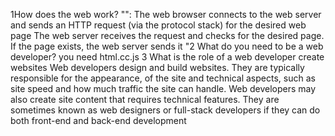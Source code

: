 1How does the web work? 
"": The web browser connects to the web server and sends an HTTP request (via the protocol stack) for the desired web page
The web server receives the request and checks for the desired page. If the page exists, the web server sends it
"2 What do you need to be a web developer?
you need html.cc.js 
3 What is the role of a web developer
create websites
Web developers design and build websites. They are typically responsible for the appearance, of the site and technical aspects, such as site speed and how much traffic the site can handle.
Web developers may also create site content that requires technical features.
They are sometimes known as web designers or full-stack developers if they can do both front-end and back-end development

